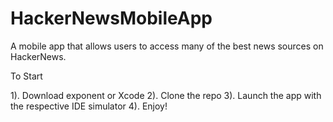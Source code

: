 # HackerNewsMobileApp
A mobile app that allows users to access many of the best news sources on HackerNews.

To Start

1). Download exponent or Xcode
2). Clone the repo
3). Launch the app with the respective IDE simulator
4). Enjoy!
